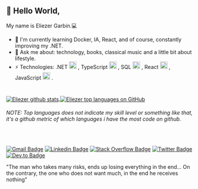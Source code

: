 ## 👋 Hello World, 
My name is Eliezer Garbin.💻

- 🌱 I'm currently learning Docker, IA, React, and of course, constantly improving my .NET.
- 💬 Ask me about: technology, books, classical music and a little bit about lifestyle.
- ⚡ Technologies: .NET <code><img height="20" src="https://user-images.githubusercontent.com/59988262/88458498-ca0b2180-ce64-11ea-8169-05e66d1bf353.png"></code> , TypeScript <code><img height="20" src="https://user-images.githubusercontent.com/59988262/88458285-5288c280-ce63-11ea-9013-38f310fa26a9.png"></code> , SQL <code><img height="20" src="https://user-images.githubusercontent.com/59988262/88458631-ca57ec80-ce65-11ea-8511-41fec952946f.png"></code> , React <code><img height="20" src="https://user-images.githubusercontent.com/59988262/88458283-5288c280-ce63-11ea-8b5d-4893be81cec9.png"></code> , JavaScript <code><img height="20" src="https://user-images.githubusercontent.com/59988262/88458282-51f02c00-ce63-11ea-9dbb-3e4de5501683.png"></code> .

#

 <a href="https://github.com/EliezerGarbin">
    <img align="center" src="https://github-readme-stats.anuraghazra1.vercel.app/api?username=EliezerGarbin&show_icons=true&theme=dark&line_height=27" alt="Eliezer github stats"/>

  <a href="https://github.com/EliezerGarbin?tab=repositories">
  <img align="center" src="https://github-readme-stats.vercel.app/api/top-langs/?username=EliezerGarbin&layout=compact&theme=dark&hide=glsl,python" alt=" Eliezer top languages on GitHub"/>
</a>
 
###### *NOTE: Top languages does not indicate my skill level or something like that, it's a github metric of which languages i have the most code on github.*

&nbsp;

[![Gmail Badge](https://img.shields.io/badge/-Gmail-c14438?style=flat&logo=Gmail&logoColor=white&link=mailto:elieserdariogarbin@gmail.com)](mailto:elieserdariogarbin@gmail.com) 
[![Linkedin Badge](https://img.shields.io/badge/-LinkedIn-blue?style=flat&logo=Linkedin&logoColor=white&link=https://www.linkedin.com/in/eliezergarbin/)](https://www.linkedin.com/in/eliezergarbin/)
[![Stack Overflow Badge](https://img.shields.io/badge/-StackOverflow-f48024?style=flat&logo=stackoverflow&logoColor=white&link=https://stackoverflow.com/users/13985606/eli%c3%a9zer-garbin?tab=profile)](https://stackoverflow.com/users/13985606/eli%c3%a9zer-garbin?tab=profile) 
[![Twitter Badge](https://img.shields.io/twitter/follow/EliezerGarbin?color=White)](https://twitter.com/EliezerGarbin)
[![Dev.to Badge](https://img.shields.io/badge/-DEV.to-00000f?style=flat&logo=Dev.to&logoColor=white&link=https://dev.to/eliezergarbin)](https://dev.to/eliezergarbin) 

"The man who takes many risks, ends up losing everything in the end... On the contrary, the one who does not want much, in the end he receives nothing"
